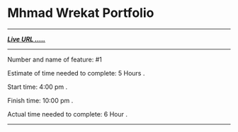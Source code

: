 # Mhmad Wrekat Portfolio

---

***[Live URL .....](https://agitated-poincare-7eb6b0.netlify.app)***


---

Number and name of feature: #1

Estimate of time needed to complete: 5 Hours .

Start time: 4:00 pm .

Finish time: 10:00 pm .

Actual time needed to complete: 6 Hour .

---
